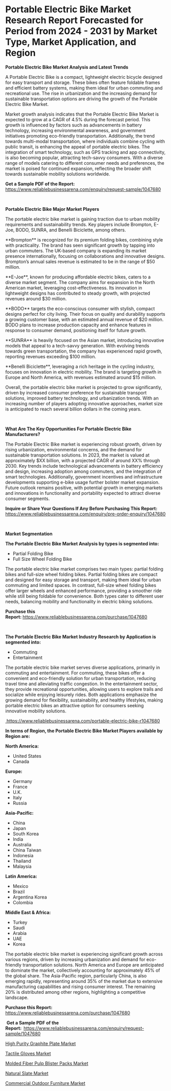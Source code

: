 <p><h1>Portable Electric Bike Market Research Report Forecasted for Period from 2024 -  2031 by Market Type, Market Application, and Region</h1></p><p><strong>Portable Electric Bike Market Analysis and Latest Trends</strong></p>
<p><p>A Portable Electric Bike is a compact, lightweight electric bicycle designed for easy transport and storage. These bikes often feature foldable frames and efficient battery systems, making them ideal for urban commuting and recreational use. The rise in urbanization and the increasing demand for sustainable transportation options are driving the growth of the Portable Electric Bike Market.</p><p>Market growth analysis indicates that the Portable Electric Bike Market is expected to grow at a CAGR of 4.5% during the forecast period. This growth is influenced by factors such as advancements in battery technology, increasing environmental awareness, and government initiatives promoting eco-friendly transportation. Additionally, the trend towards multi-modal transportation, where individuals combine cycling with public transit, is enhancing the appeal of portable electric bikes. The integration of smart technology, such as GPS tracking and app connectivity, is also becoming popular, attracting tech-savvy consumers. With a diverse range of models catering to different consumer needs and preferences, the market is poised for continued expansion, reflecting the broader shift towards sustainable mobility solutions worldwide.</p></p>
<p><strong>Get a Sample PDF of the Report:&nbsp;</strong> <a href="https://www.reliablebusinessarena.com/enquiry/request-sample/1047680?utm_campaign=1871&utm_medium=2&utm_source=Github&utm_content=ia&utm_term=12122024&utm_id=portable-electric-bike">https://www.reliablebusinessarena.com/enquiry/request-sample/1047680</a></p>
<p>&nbsp;</p>
<p><strong>Portable Electric Bike Major Market Players</strong></p>
<p><p>The portable electric bike market is gaining traction due to urban mobility requirements and sustainability trends. Key players include Brompton, E-Joe, BODO, SUNRA, and Benelli Biciclette, among others.</p><p>**Brompton** is recognized for its premium folding bikes, combining style with practicality. The brand has seen significant growth by tapping into urban commuters. The UK-based company is expanding its market presence internationally, focusing on collaborations and innovative designs. Brompton’s annual sales revenue is estimated to be in the range of $50 million.</p><p>**E-Joe**, known for producing affordable electric bikes, caters to a diverse market segment. The company aims for expansion in the North American market, leveraging cost-effectiveness. Its innovation in lightweight designs has contributed to steady growth, with projected revenues around $30 million.</p><p>**BODO** targets the eco-conscious consumer with stylish, compact designs perfect for city living. Their focus on quality and durability supports a growing customer base, with an estimated annual revenue of $20 million. BODO plans to increase production capacity and enhance features in response to consumer demand, positioning itself for future growth.</p><p>**SUNRA** is heavily focused on the Asian market, introducing innovative models that appeal to a tech-savvy generation. With evolving trends towards green transportation, the company has experienced rapid growth, reporting revenues exceeding $100 million.</p><p>**Benelli Biciclette**, leveraging a rich heritage in the cycling industry, focuses on innovation in electric mobility. The brand is targeting growth in Europe and North America, with revenues estimated around $15 million.</p><p>Overall, the portable electric bike market is projected to grow significantly, driven by increased consumer preference for sustainable transport solutions, improved battery technology, and urbanization trends. With an increasing number of players adopting innovative approaches, market size is anticipated to reach several billion dollars in the coming years.</p></p>
<p>&nbsp;</p>
<p><strong>What Are The Key Opportunities For Portable Electric Bike Manufacturers?</strong></p>
<p><p>The Portable Electric Bike market is experiencing robust growth, driven by rising urbanization, environmental concerns, and the demand for sustainable transportation solutions. In 2023, the market is valued at approximately $XX billion, with a projected CAGR of around XX% through 2030. Key trends include technological advancements in battery efficiency and design, increasing adoption among commuters, and the integration of smart technologies. Additionally, government incentives and infrastructure developments supporting e-bike usage further bolster market expansion. Future outlook remains positive, with potential growth in emerging markets and innovations in functionality and portability expected to attract diverse consumer segments.</p></p>
<p><strong>Inquire or Share Your Questions If Any Before Purchasing This Report:</strong> <a href="https://www.reliablebusinessarena.com/enquiry/pre-order-enquiry/1047680?utm_campaign=1871&utm_medium=2&utm_source=Github&utm_content=ia&utm_term=12122024&utm_id=portable-electric-bike">https://www.reliablebusinessarena.com/enquiry/pre-order-enquiry/1047680</a></p>
<p>&nbsp;</p>
<p><strong>Market Segmentation</strong></p>
<p><strong>The Portable Electric Bike Market Analysis by types is segmented into:</strong></p>
<p><ul><li>Partial Folding Bike</li><li>Full Size Wheel Folding Bike</li></ul></p>
<p><p>The portable electric bike market comprises two main types: partial folding bikes and full-size wheel folding bikes. Partial folding bikes are compact and designed for easy storage and transport, making them ideal for urban commuting and limited spaces. In contrast, full-size wheel folding bikes offer larger wheels and enhanced performance, providing a smoother ride while still being foldable for convenience. Both types cater to different user needs, balancing mobility and functionality in electric biking solutions.</p></p>
<p><strong>Purchase this Report:&nbsp;</strong><a href="https://www.reliablebusinessarena.com/purchase/1047680?utm_campaign=1871&utm_medium=2&utm_source=Github&utm_content=ia&utm_term=12122024&utm_id=portable-electric-bike">https://www.reliablebusinessarena.com/purchase/1047680</a></p>
<p>&nbsp;</p>
<p><strong>The Portable Electric Bike Market Industry Research by Application is segmented into:</strong></p>
<p><ul><li>Commuting</li><li>Entertainment</li></ul></p>
<p><p>The portable electric bike market serves diverse applications, primarily in commuting and entertainment. For commuting, these bikes offer a convenient and eco-friendly solution for urban transportation, reducing travel time and alleviating traffic congestion. In the entertainment sector, they provide recreational opportunities, allowing users to explore trails and socialize while enjoying leisurely rides. Both applications emphasize the growing demand for flexibility, sustainability, and healthy lifestyles, making portable electric bikes an attractive option for consumers seeking innovative mobility solutions.</p></p>
<p><a href="https://www.reliablebusinessarena.com/portable-electric-bike-r1047680?utm_campaign=1871&utm_medium=2&utm_source=Github&utm_content=ia&utm_term=12122024&utm_id=portable-electric-bike">&nbsp;https://www.reliablebusinessarena.com/portable-electric-bike-r1047680</a></p>
<p><strong>In terms of Region, the Portable Electric Bike Market Players available by Region are:</strong></p>
<p>
    <p> <strong> North America: </strong>
        <ul>
            <li>United States</li>
            <li>Canada</li>
        </ul>
        </p> 
    <p> <strong> Europe: </strong>
        <ul>
            <li>Germany</li>
            <li>France</li>
            <li>U.K.</li>
            <li>Italy</li>
            <li>Russia</li>
        </ul>
        </p> 
    <p> <strong> Asia-Pacific: </strong>
        <ul>
            <li>China</li>
            <li>Japan</li>
            <li>South Korea</li>
            <li>India</li>
            <li>Australia</li>
            <li>China Taiwan</li>
            <li>Indonesia</li>
            <li>Thailand</li>
            <li>Malaysia</li>
        </ul>
        </p> 
    <p> <strong> Latin America: </strong>
        <ul>
            <li>Mexico</li>
            <li>Brazil</li>
            <li>Argentina Korea</li>
            <li>Colombia</li>
        </ul>
        </p> 
    <p> <strong> Middle East & Africa: </strong>
        <ul>
            <li>Turkey</li>
            <li>Saudi</li>
            <li>Arabia</li>
            <li>UAE</li>
            <li>Korea</li>
        </ul>
    </p>
    </p>
<p><p>The portable electric bike market is experiencing significant growth across various regions, driven by increasing urbanization and demand for eco-friendly transportation solutions. North America and Europe are anticipated to dominate the market, collectively accounting for approximately 45% of the global share. The Asia-Pacific region, particularly China, is also emerging rapidly, representing around 35% of the market due to extensive manufacturing capabilities and rising consumer interest. The remaining 20% is distributed among other regions, highlighting a competitive landscape.</p></p>
<p><strong>Purchase this Report: </strong><a href="https://www.reliablebusinessarena.com/purchase/1047680?utm_campaign=1871&utm_medium=2&utm_source=Github&utm_content=ia&utm_term=12122024&utm_id=portable-electric-bike">https://www.reliablebusinessarena.com/purchase/1047680</a></p>
<p>&nbsp;<strong>Get a Sample PDF of the Report:&nbsp;&nbsp;</strong><a href="https://www.reliablebusinessarena.com/enquiry/request-sample/1047680?utm_campaign=1871&utm_medium=2&utm_source=Github&utm_content=ia&utm_term=12122024&utm_id=portable-electric-bike">https://www.reliablebusinessarena.com/enquiry/request-sample/1047680</a></p>
<p><strong></strong></p>
<p><p><a href="https://www.linkedin.com/pulse/high-purity-graphite-plate-market-sizeshare-recent-development-2fahe?utm_campaign=1871&utm_medium=2&utm_source=Github&utm_content=ia&utm_term=12122024&utm_id=portable-electric-bike">High Purity Graphite Plate Market</a></p><p><a href="https://www.linkedin.com/pulse/p-factrackr-ho6he?utm_campaign=1871&utm_medium=2&utm_source=Github&utm_content=ia&utm_term=12122024&utm_id=portable-electric-bike">Tactile Gloves Market</a></p><p><a href="https://github.com/marloy8/Market-Research-Report-List-6/blob/main/molded-fiber-pulp-blister-packs-market.md?utm_campaign=1871&utm_medium=2&utm_source=Github&utm_content=ia&utm_term=12122024&utm_id=portable-electric-bike">Molded Fiber Pulp Blister Packs Market</a></p><p><a href="https://www.linkedin.com/pulse/analyzing-hashub-gbd8f?utm_campaign=1871&utm_medium=2&utm_source=Github&utm_content=ia&utm_term=12122024&utm_id=portable-electric-bike">Natural Slate Market</a></p><p><a href="https://www.linkedin.com/pulse/c-hannibex-sqmmf?utm_campaign=1871&utm_medium=2&utm_source=Github&utm_content=ia&utm_term=12122024&utm_id=portable-electric-bike">Commercial Outdoor Furniture Market</a></p></p>